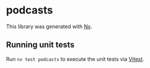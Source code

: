 # podcasts

This library was generated with [Nx](https://nx.dev).

## Running unit tests

Run `nx test podcasts` to execute the unit tests via [Vitest](https://vitest.dev/).



